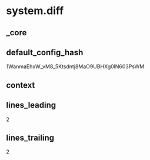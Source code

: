 # system.diff

## _core

## default_config_hash
1WanmaEhxW_vM8_5Ktsdntj8MaO9UBHXg0lN603PsWM

## context

## lines_leading
2

## lines_trailing
2
